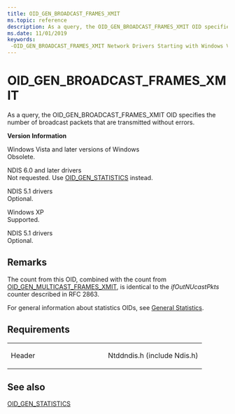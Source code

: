 ```yaml
---
title: OID_GEN_BROADCAST_FRAMES_XMIT
ms.topic: reference
description: As a query, the OID_GEN_BROADCAST_FRAMES_XMIT OID specifies the number of broadcast packets that are transmitted without errors.
ms.date: 11/01/2019
keywords: 
 -OID_GEN_BROADCAST_FRAMES_XMIT Network Drivers Starting with Windows Vista
---
```


# OID\_GEN\_BROADCAST\_FRAMES\_XMIT


As a query, the OID\_GEN\_BROADCAST\_FRAMES\_XMIT OID specifies the number of broadcast packets that are transmitted without errors.

**Version Information**

<a href="" id="windows-vista-and-later-versions-of-windows"></a>Windows Vista and later versions of Windows  
Obsolete.

<a href="" id="ndis-6-0-and-later-drivers"></a>NDIS 6.0 and later drivers  
Not requested. Use [OID\_GEN\_STATISTICS](oid-gen-statistics.md) instead.

<a href="" id="ndis-5-1-drivers"></a>NDIS 5.1 drivers  
Optional.

<a href="" id="windows-xp"></a>Windows XP  
Supported.

<a href="" id="ndis-5-1-drivers"></a>NDIS 5.1 drivers  
Optional.

## Remarks

The count from this OID, combined with the count from [OID_GEN_MULTICAST_FRAMES_XMIT](oid-gen-multicast-frames-xmit.md), is identical to the *ifOutNUcastPkts* counter described in RFC 2863.

For general information about statistics OIDs, see [General Statistics](./ndis-general-statistics-oids.md).

## Requirements

<table>
<colgroup>
<col width="50%" />
<col width="50%" />
</colgroup>
<tbody>
<tr class="odd">
<td><p>Header</p></td>
<td>Ntddndis.h (include Ndis.h)</td>
</tr>
</tbody>
</table>

## See also


[OID\_GEN\_STATISTICS](oid-gen-statistics.md)

 

